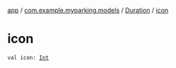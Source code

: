 [app](../../index.md) / [com.example.myparking.models](../index.md) / [Duration](index.md) / [icon](./icon.md)

# icon

`val icon: `[`Int`](https://kotlinlang.org/api/latest/jvm/stdlib/kotlin/-int/index.html)